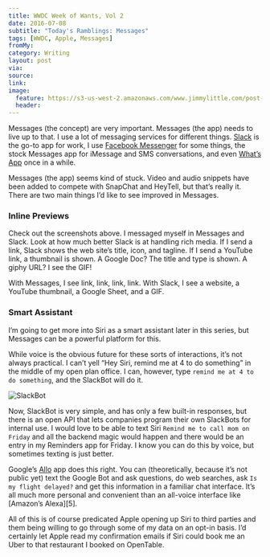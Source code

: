 ```yaml
---
title: WWDC Week of Wants, Vol 2
date: 2016-07-08
subtitle: "Today's Ramblings: Messages"
tags: [WWDC, Apple, Messages]
fromMy: 
category: Writing
layout: post
via: 
source: 
link: 
image:
  feature: https://s3-us-west-2.amazonaws.com/www.jimmylittle.com/post-images/messages-v-slack.jpg
  header:
---
```


Messages (the concept) are very important.  Messages (the app) needs to live up to that.  I use a lot of messaging services for different things.  [Slack][1] is the go-to app for work, I use [Facebook Messenger][2] for some things, the stock Messages app for iMessage and SMS conversations, and even [What’s App][3] once in a while.  

Messages (the app) seems kind of stuck.  Video and audio snippets have been added to compete with SnapChat and HeyTell, but that’s really it.  There are two main things I’d like to see improved in Messages.

<!-- more -->

### Inline Previews

Check out the screenshots above.  I messaged myself in Messages and Slack.  Look at how much better Slack is at handling rich media.  If I send a link, Slack shows the web site’s title, icon, and tagline.  If I send a YouTube link, a thumbnail is shown.  A Google Doc? The title and type is shown.  A giphy URL? I see the GIF!

With Messages, I see link, link, link, link.  With Slack, I see a website, a YouTube thumbnail, a Google Sheet, and a GIF.

### Smart Assistant
I’m going to get more into Siri as a smart assistant later in this series, but Messages can be a powerful platform for this.  

While voice is the obvious future for these sorts of interactions, it’s not always practical.  I can’t yell “Hey Siri, remind me at 4 to do something” in the middle of my open plan office.  I can, however, type `remind me at 4 to do something`, and the SlackBot will do it.

![SlackBot](https://s3-us-west-2.amazonaws.com/www.jimmylittle.com/post-images/slackbot.jpg)

Now, SlackBot is very simple, and has only a few built-in responses, but there is an open API that lets companies program their own SlackBots for internal use.  I would love to be able to text Siri `Remind me to call mom on Friday` and all the backend magic would happen and there would be an entry in my Reminders app for Friday.  I know you can do this by voice, but sometimes texting is just better.

Google’s [Allo][4] app does this right.  You can (theoretically, because it’s not public yet) text the Google Bot and ask questions, do web searches, ask `Is my flight delayed?` and get this information in a familiar chat interface.  It’s all much more personal and convenient than an all-voice interface like [Amazon’s Alexa][5].

All of this is of course predicated Apple opening up Siri to third parties and them being willing to go through some of my data on an opt-in basis.  I’d certainly let Apple read my confirmation emails if Siri could book me an Uber to that restaurant I booked on OpenTable.

[1]: https://appsto.re/us/5mE4K.i?at=1001|3C5&ct=cocktailsandcoffee
[2]: https://appsto.re/us/lTtgB.i?at=1001|3C5&ct=cocktailsandcoffee
[3]: https://appsto.re/us/ny-Gs.i%3Fat=1001%7C3C5&ct=cocktailsandcoffee
[4]: https://googleblog.blogspot.com/2016/05/allo-duo-apps-messaging-video.html